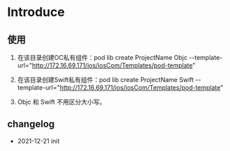 # Introduce

## 使用

1. 在该目录创建OC私有组件：pod lib create ProjectName Objc --template-url="http://172.16.69.171/ios/iosCom/Templates/pod-template"

2. 在该目录创建Swift私有组件：pod lib create ProjectName Swift --template-url="http://172.16.69.171/ios/iosCom/Templates/pod-template"

3. Objc 和 Swift 不用区分大小写。


## changelog
- 2021-12-21 init
